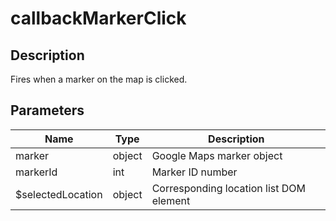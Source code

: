 # callbackMarkerClick

## Description

Fires when a marker on the map is clicked.

## Parameters

| Name | Type | Description |
|---|---|---|
| marker | object | Google Maps marker object |
| markerId | int | Marker ID number |
| $selectedLocation | object | Corresponding location list DOM element |